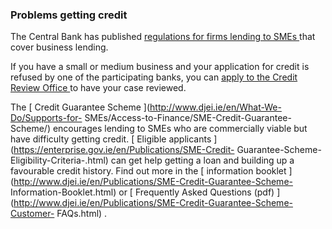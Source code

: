 ###  **Problems getting credit**

The Central Bank has published [ regulations for firms lending to SMEs
](https://www.irishstatutebook.ie/eli/2015/si/585/made/en/print) that cover
business lending.

If you have a small or medium business and your application for credit is
refused by one of the participating banks, you can [ apply to the Credit
Review Office ](http://www.creditreview.ie/how-to-apply/) to have your case
reviewed.

The [ Credit Guarantee Scheme ](http://www.djei.ie/en/What-We-Do/Supports-for-
SMEs/Access-to-Finance/SME-Credit-Guarantee-Scheme/) encourages lending to
SMEs who are commercially viable but have difficulty getting credit. [
Eligible applicants ](https://enterprise.gov.ie/en/Publications/SME-Credit-
Guarantee-Scheme-Eligibility-Criteria-.html) can get help getting a loan and
building up a favourable credit history. Find out more in the [ information
booklet ](http://www.djei.ie/en/Publications/SME-Credit-Guarantee-Scheme-
Information-Booklet.html) or [ Frequently Asked Questions (pdf)
](http://www.djei.ie/en/Publications/SME-Credit-Guarantee-Scheme-Customer-
FAQs.html) .

